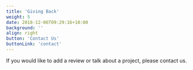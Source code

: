 ```yaml
---
title: 'Giving Back'
weight: 5
date: 2018-12-06T09:29:16+10:00
background: ''
align: right
button: 'Contact Us'
buttonLink: 'contact'
---
```

If you would like to add a review or talk about a project, please contact us.
